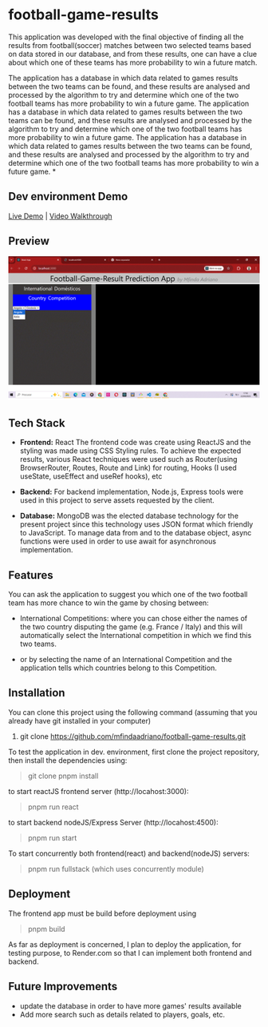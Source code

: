 # football-game-results 

This application was developed with the final objective of finding all the results from football(soccer) matches between two selected teams based on data stored in our database, and from these results, one can have a clue about which one of these teams has more probability to win a future match.

The application has a database in which data related to games results between the two teams can be found, and these results are analysed and processed by the algorithm to try and determine which one of the two football teams has more probability to win a future game.
The application has a database in which data related to games results between the two teams can be found, and these results are analysed and processed by the algorithm to try and determine which one of the two football teams has more probability to win a future game.
The application has a database in which data related to games results between the two teams can be found, and these results are analysed and processed by the algorithm to try and determine which one of the two football teams has more probability to win a future game.
*  

##  Dev environment Demo  
[Live Demo](http://localhost:3000) | [Video Walkthrough](./appVideo.mp4)   

## Preview  
![Demo GIF](./demo.png)  

## Tech Stack  
- **Frontend:** React
 The frontend code was create using ReactJS and the styling was made using CSS Styling rules. To achieve the expected results, various React techniques were used such as Router(using BrowserRouter, Routes, Route and Link) for routing, Hooks (I used useState, useEffect and useRef hooks), etc 

- **Backend:** 
For backend implementation, Node.js, Express tools were used in this project to serve assets requested by the client.

- **Database:** 
MongoDB was the elected database technology for the present project since this technology uses JSON format which friendly to JavaScript. To manage data from and to the database object, async functions were used in order to use await for asynchronous implementation. 
  

## Features   
You can ask the application to suggest you which one of the two football team has more chance to win the game by chosing between:
- International Competitions: where you can chose either the names of the two country disputing the game (e.g. France / Italy) and this will automatically select the International competition in which we find this two teams.

- or by selecting the name of an International Competition and the application tells which countries belong to this Competition. 

## Installation 
 You can clone this project using the following command (assuming that you already have git installed in your computer)

1. git clone https://github.com/mfindaadriano/football-game-results.git  

To test the application in dev. environment, first clone the project repository, then install the dependencies using:
> git clone
> pnpm install 

to start reactJS frontend server (http://locahost:3000):
> pnpm run react

to start backend nodeJS/Express Server (http://locahost:4500):
> pnpm run start

To start concurrently both frontend(react) and backend(nodeJS) servers:
> pnpm run fullstack
(which uses concurrently module)

## Deployment
The frontend app must be build before deployment using
> pnpm build

As far as deployment is concerned, I plan to deploy the application, for testing purpose, to Render.com so that I can implement both frontend and backend.

## Future Improvements  
- update the database in order to have more games' results available
- Add more search such as details related to players, goals, etc.
